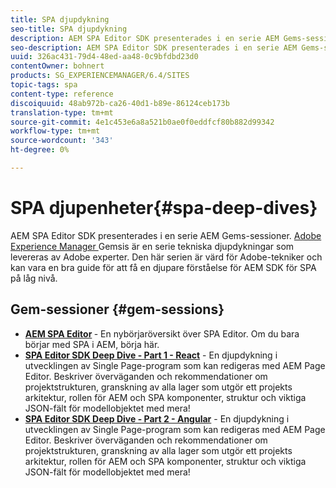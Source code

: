 ```yaml
---
title: SPA djupdykning
seo-title: SPA djupdykning
description: AEM SPA Editor SDK presenterades i en serie AEM Gems-sessioner. Serien är värd för Adobe-ingenjörer och kan vara en bra guide för att få en djupare förståelse för AEM SDK för SPA på låg nivå, värd för Adobe-tekniker.
seo-description: AEM SPA Editor SDK presenterades i en serie AEM Gems-sessioner. Serien är värd för Adobe-ingenjörer och kan vara en bra guide för att få en djupare förståelse för AEM SDK för SPA på låg nivå, värd för Adobe-tekniker.
uuid: 326ac431-79d4-48ed-aa48-0c9bfdbd23d0
contentOwner: bohnert
products: SG_EXPERIENCEMANAGER/6.4/SITES
topic-tags: spa
content-type: reference
discoiquuid: 48ab972b-ca26-40d1-b89e-86124ceb173b
translation-type: tm+mt
source-git-commit: 4e1c453e6a8a521b0ae0f0eddfcf80b882d99342
workflow-type: tm+mt
source-wordcount: '343'
ht-degree: 0%

---
```



# SPA djupenheter{#spa-deep-dives}

AEM SPA Editor SDK presenterades i en serie AEM Gems-sessioner. [Adobe Experience Manager ](https://helpx.adobe.com/experience-manager/kt/eseminars/gems/aem-index.html) Gemsis är en serie tekniska djupdykningar som levereras av Adobe experter. Den här serien är värd för Adobe-tekniker och kan vara en bra guide för att få en djupare förståelse för AEM SDK för SPA på låg nivå.

## Gem-sessioner {#gem-sessions}

* **[AEM SPA Editor](https://helpx.adobe.com/experience-manager/kt/eseminars/gems/aem-spa-editor.html) [](https://helpx.adobe.com/experience-manager/kt/eseminars/gems/aem-spa-editor.html)**  - En nybörjaröversikt över SPA Editor. Om du bara börjar med SPA i AEM, börja här.
* **[SPA Editor SDK Deep Dive - Part 1 - React](https://helpx.adobe.com/experience-manager/kt/eseminars/gems/SPA-Editor-SDK-Deep-Dive-React.html)**  - En djupdykning i utvecklingen av Single Page-program som kan redigeras med AEM Page Editor. Beskriver överväganden och rekommendationer om projektstrukturen, granskning av alla lager som utgör ett projekts arkitektur, rollen för AEM och SPA komponenter, struktur och viktiga JSON-fält för modellobjektet med mera!
* **[SPA Editor SDK Deep Dive - Part 2 - Angular](https://helpx.adobe.com/experience-manager/kt/eseminars/gems/SPA-Editor-SDK-Deep-Dive-Angular.html)**  - En djupdykning i utvecklingen av Single Page-program som kan redigeras med AEM Page Editor. Beskriver överväganden och rekommendationer om projektstrukturen, granskning av alla lager som utgör ett projekts arkitektur, rollen för AEM och SPA komponenter, struktur och viktiga JSON-fält för modellobjektet med mera!

